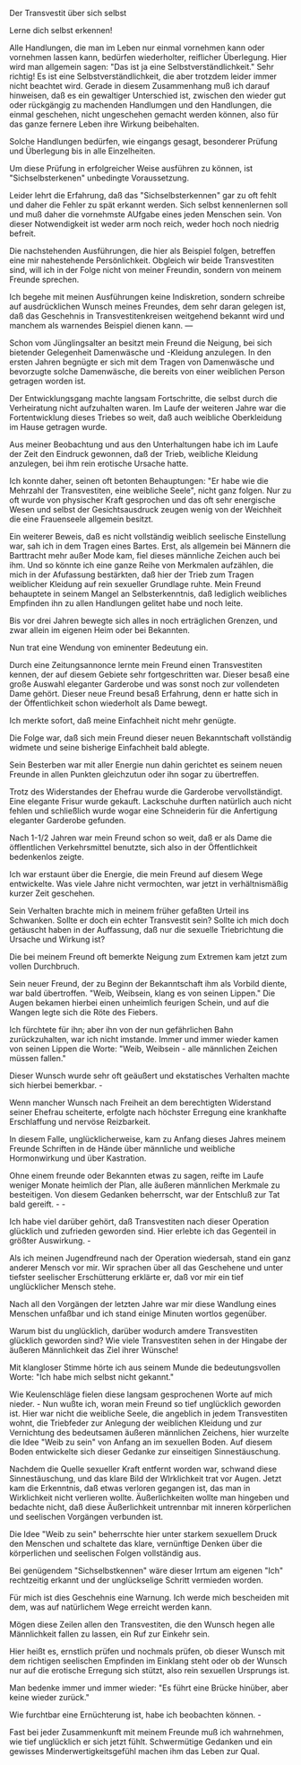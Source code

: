 Der Transvestit über sich selbst

Lerne dich selbst erkennen!

Alle Handlungen, die man im Leben nur einmal vornehmen kann oder vornehmen lassen kann, bedürfen wiederholter, reiflicher Überlegung. Hier wird man allgemein sagen: "Das ist ja eine Selbstverständlichkeit." Sehr richtig! Es ist eine Selbstverständlichkeit, die aber trotzdem leider immer nicht beachtet wird. Gerade in diesem Zusammenhang muß ich darauf hinweisen, daß es ein gewaltiger Unterschied ist, zwischen den wieder gut oder rückgängig zu machenden Handlumgen und den Handlungen, die einmal geschehen, nicht ungeschehen gemacht werden können, also für das ganze fernere Leben ihre Wirkung beibehalten.

Solche Handlungen bedürfen, wie eingangs gesagt, besonderer Prüfung und Überlegung bis in alle Einzelheiten.

Um diese Prüfung in erfolgreicher Weise ausführen zu können, ist "Sichselbsterkenen" unbedingte Voraussetzung.

Leider lehrt die Erfahrung, daß das "Sichselbsterkennen" gar zu oft fehlt und daher die Fehler zu spät erkannt werden. Sich selbst kennenlernen soll und muß daher die vornehmste AUfgabe eines jeden Menschen sein. Von dieser Notwendigkeit ist weder arm noch reich, weder hoch noch niedrig befreit.

Die nachstehenden Ausführungen, die hier als Beispiel folgen, betreffen eine mir nahestehende Persönlichkeit. Obgleich wir beide Transvestiten sind, will ich in der Folge nicht von meiner Freundin, sondern von meinem Freunde sprechen.

Ich begehe mit meinen Ausführungen keine Indiskretion, sondern schreibe auf ausdrücklichen Wunsch meines Freundes, dem sehr daran gelegen ist, daß das Geschehnis in Transvestitenkreisen weitgehend bekannt wird und manchem als warnendes Beispiel dienen kann. &mdash;

Schon vom Jünglingsalter an besitzt mein Freund die Neigung, bei sich bietender Gelegenheit Damenwäsche und -Kleidung anzulegen. In den ersten Jahren begnügte er sich mit dem Tragen von Damenwäsche und bevorzugte solche Damenwäsche, die bereits von einer weiblichen Person getragen worden ist.

Der Entwicklungsgang machte langsam Fortschritte, die selbst durch die Verheiratung nicht aufzuhalten waren. Im Laufe der weiteren Jahre war die Fortentwicklung dieses Triebes so weit, daß auch weibliche Oberkleidung im Hause getragen wurde.

Aus meiner Beobachtung und aus den Unterhaltungen habe ich im Laufe der Zeit den Eindruck gewonnen, daß der Trieb, weibliche Kleidung anzulegen, bei ihm rein erotische Ursache hatte.

Ich konnte daher, seinen oft betonten Behauptungen: "Er habe wie die Mehrzahl der Transvestiten, eine weibliche Seele", nicht ganz folgen. Nur zu oft wurde von physischer Kraft gesprochen und das oft sehr energische Wesen und selbst der Gesichtsausdruck zeugen wenig von der Weichheit die eine Frauenseele allgemein besitzt.

Ein weiterer Beweis, daß es nicht vollständig weiblich seelische Einstellung war, sah ich in dem Tragen eines Bartes. Erst, als allgemein bei Männern die Barttracht mehr außer Mode kam, fiel dieses männliche Zeichen auch bei ihm. Und so könnte ich eine ganze Reihe von Merkmalen aufzählen, die mich in der Afufassung bestärkten, daß hier der Trieb zum Tragen weiblicher Kleidung auf rein sexueller Grundlage ruhte. Mein Freund behauptete in seinem Mangel an Selbsterkenntnis, daß lediglich weibliches Empfinden ihn zu allen Handlungen gelitet habe und noch leite.

Bis vor drei Jahren bewegte sich alles in noch erträglichen Grenzen, und zwar allein im eigenen Heim oder bei Bekannten. 

Nun trat eine Wendung von eminenter Bedeutung ein.

Durch eine Zeitungsannonce lernte mein Freund einen Transvestiten kennen, der auf diesem Gebiete sehr fortgeschritten war. Dieser besaß eine große Auswahl eleganter Garderobe und was sonst noch zur vollendeten Dame gehört. Dieser neue Freund besaß Erfahrung, denn er hatte sich in der Öffentlichkeit schon wiederholt als Dame bewegt.

Ich merkte sofort, daß meine Einfachheit nicht mehr genügte.

Die Folge war, daß sich mein Freund dieser neuen Bekanntschaft vollständig widmete und seine bisherige Einfachheit bald ablegte.

Sein Besterben war mit aller Energie nun dahin gerichtet es seinem neuen Freunde in allen Punkten gleichzutun oder ihn sogar zu übertreffen.

Trotz des Widerstandes der Ehefrau wurde die Garderobe vervollständigt. Eine elegante Frisur wurde gekauft. Lackschuhe durften natürlich auch nicht fehlen und schließlich wurde wogar eine Schneiderin für die Anfertigung eleganter Garderobe gefunden.

Nach 1-1/2 Jahren war mein Freund schon so weit, daß er als Dame die öfflentlichen Verkehrsmittel benutzte, sich also in der Öffentlichkeit bedenkenlos zeigte.

Ich war erstaunt über die Energie, die mein Freund auf diesem Wege entwickelte. Was viele Jahre nicht vermochten, war jetzt in verhältnismäßig kurzer Zeit geschehen.

Sein Verhalten brachte mich in meinem früher gefaßten Urteil ins Schwanken. Sollte er doch ein echter Transvestit sein? Sollte ich mich doch getäuscht haben in der Auffassung, daß nur die sexuelle Triebrichtung die Ursache und Wirkung ist?

Die bei meinem Freund oft bemerkte Neigung zum Extremen kam jetzt zum vollen Durchbruch.

Sein neuer Freund, der zu Beginn der Bekanntschaft ihm als Vorbild diente, war bald übertroffen. "Weib, Weibsein, klang es von seinen Lippen." Die Augen bekamen hierbei einen unheimlich feurigen Schein, und auf die Wangen legte sich die Röte des Fiebers.

Ich fürchtete für ihn; aber ihn von der nun gefährlichen Bahn zurückzuhalten, war ich nicht imstande. Immer und immer wieder kamen von seinen Lippen die Worte: "Weib, Weibsein - alle männlichen Zeichen müssen fallen."

Dieser Wunsch wurde sehr oft geäußert und ekstatisches Verhalten machte sich hierbei bemerkbar. -

Wenn mancher Wunsch nach Freiheit an dem berechtigten Widerstand seiner Ehefrau scheiterte, erfolgte nach höchster Erregung eine krankhafte Erschlaffung und nervöse Reizbarkeit.

In diesem Falle, unglücklicherweise, kam zu Anfang dieses Jahres meinem Freunde Schriften in de Hände über männliche und weibliche Hormonwirkung und über Kastration.

Ohne einem freunde oder Bekannten etwas zu sagen, reifte im Laufe weniger Monate heimlich der Plan, alle äußeren männlichen Merkmale zu besteitigen. Von diesem Gedanken beherrscht, war der Entschluß zur Tat bald gereift. - -

Ich habe viel darüber gehört, daß Transvestiten nach dieser Operation glücklich und zufrieden geworden sind. Hier erlebte ich das Gegenteil in größter Auswirkung. -

Als ich meinen Jugendfreund nach der Operation wiedersah, stand ein ganz anderer Mensch vor mir. Wir sprachen über all das Geschehene und unter tiefster seelischer Erschütterung erklärte er, daß vor mir ein tief unglücklicher Mensch stehe.

Nach all den Vorgängen der letzten Jahre war mir diese Wandlung eines Menschen unfaßbar und ich stand einige Minuten wortlos gegenüber.

Warum bist du unglücklich, darüber wodurch amdere Transvestiten glücklich geworden sind? Wie viele Transvestiten sehen in der Hingabe der äußeren Männlichkeit das Ziel ihrer Wünsche!

Mit klangloser Stimme hörte ich aus seinem Munde die bedeutungsvollen Worte: "Ich habe mich selbst nicht gekannt."

Wie Keulenschläge fielen diese langsam gesprochenen Worte auf mich nieder. - Nun wußte ich, woran mein Freund so tief unglücklich geworden ist. Hier war nicht die weibliche Seele, die angeblich in jedem Transvestiten wohnt, die Triebfeder zur Anlegung der weiblichen Kleidung und zur Vernichtung des bedeutsamen äußeren männlichen Zeichens, hier wurzelte die Idee "Weib zu sein" von Anfang an im sexuellen Boden. Auf diesem Boden entwickelte sich dieser Gedanke zur einseitigen Sinnestäuschung.

Nachdem die Quelle sexueller Kraft entfernt worden war, schwand diese Sinnestäuschung, und das klare Bild der WIrklichkeit trat vor Augen. Jetzt kam die Erkenntnis, daß etwas verloren gegangen ist, das man in Wirklichkeit nicht verlieren wollte. Äußerlichkeiten wollte man hingeben und bedachte nicht, daß diese Äußerlichkeit untrennbar mit inneren körperlichen und seelischen Vorgängen verbunden ist.

Die Idee "Weib zu sein" beherrschte hier unter starkem sexuellem Druck den Menschen und schaltete das klare, vernünftige Denken über die körperlichen und seelischen Folgen vollständig aus.

Bei genügendem "Sichselbstkennen" wäre dieser Irrtum am eigenen "Ich" rechtzeitig erkannt und der unglückselige Schritt vermieden worden.

Für mich ist dies Geschehnis eine Warnung. Ich werde mich bescheiden mit dem, was auf natürlichem Wege erreicht werden kann.

Mögen diese Zeilen allen den Transvestiten, die den Wunsch hegen alle Männlichkeit fallen zu lassen, ein Ruf zur Einkehr sein.

Hier heißt es, ernstlich prüfen und nochmals prüfen, ob dieser Wunsch mit dem richtigen seelischen Empfinden im Einklang steht oder ob der Wunsch nur auf die erotische Erregung sich stützt, also rein sexuellen Ursprungs ist.

Man bedenke immer und immer wieder: "Es führt eine Brücke hinüber, aber keine wieder zurück."

Wie furchtbar eine Ernüchterung ist, habe ich beobachten können. -

Fast bei jeder Zusammenkunft mit meinem Freunde muß ich wahrnehmen, wie tief unglücklich er sich jetzt fühlt. Schwermütige Gedanken und ein gewisses Minderwertigkeitsgefühl machen ihm das Leben zur Qual.